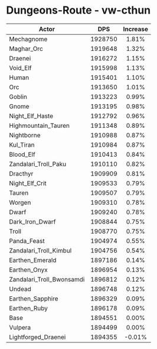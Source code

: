 # Dungeons-Route - vw-cthun
| Actor | DPS | Increase |
|---|:---:|:---:|
|Mechagnome|1928750|1.81%|
|Maghar_Orc|1919648|1.32%|
|Draenei|1916272|1.15%|
|Void_Elf|1915998|1.13%|
|Human|1915401|1.10%|
|Orc|1913650|1.01%|
|Goblin|1913223|0.99%|
|Gnome|1913195|0.98%|
|Night_Elf_Haste|1912792|0.96%|
|Highmountain_Tauren|1911348|0.89%|
|Nightborne|1910988|0.87%|
|Kul_Tiran|1910984|0.87%|
|Blood_Elf|1910413|0.84%|
|Zandalari_Troll_Paku|1910110|0.82%|
|Dracthyr|1909909|0.81%|
|Night_Elf_Crit|1909533|0.79%|
|Tauren|1909507|0.79%|
|Worgen|1909310|0.78%|
|Dwarf|1909240|0.78%|
|Dark_Iron_Dwarf|1908844|0.75%|
|Troll|1908770|0.75%|
|Panda_Feast|1904974|0.55%|
|Zandalari_Troll_Kimbul|1904756|0.54%|
|Earthen_Emerald|1897186|0.14%|
|Earthen_Onyx|1896954|0.13%|
|Zandalari_Troll_Bwonsamdi|1896812|0.12%|
|Undead|1896748|0.12%|
|Earthen_Sapphire|1896329|0.09%|
|Earthen_Ruby|1896178|0.09%|
|Base|1894551|0.00%|
|Vulpera|1894499|0.00%|
|Lightforged_Draenei|1894355|-0.01%|
